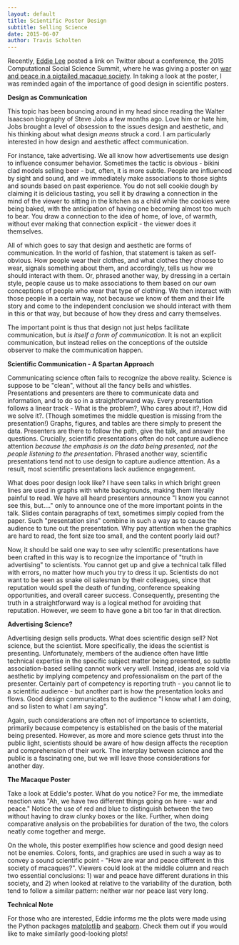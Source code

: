 ```yaml
---
layout: default
title: Scientific Poster Design
subtitle: Selling Science
date: 2015-06-07
author: Travis Scholten
---
```


Recently, [Eddie Lee](http://www.eddielee.co) posted a link on Twitter about a conference, the 2015 Computational Social Science Summit, where he was giving a poster on [war and peace in a pigtailed
macaque society](http://pages.discovery.wisc.edu/~elee/docs/20150513_NICO.pdf). In taking a look at the poster, I was reminded again of the importance of good design in scientific posters.

**Design as Communication**

This topic has been bouncing around in my head since reading the Walter Isaacson biography of Steve Jobs a few months ago. Love him or hate him, Jobs brought a level of obsession to the issues design and aesthetic, and his thinking about what design _means_ struck a cord. I am particularly interested in how design and aesthetic affect communication. 

For instance, take advertising. We all know how advertisements use design to influence consumer behavior. Sometimes the tactic is obvious - bikini clad models selling beer - but, often, it is more subtle. People are influenced by sight and sound, and we immediately make associations to those sights and sounds based on past experience. You do not sell cookie dough by claiming it is delicious tasting, you sell it by drawing a connection in the mind of the viewer to sitting in the kitchen as a child while the cookies were being baked, with the anticipation of having one becoming almost too much to bear. You draw a connection to the idea of home, of love, of warmth, without ever making that connection explicit - the viewer does it themselves. 

All of which goes to say that design and aesthetic are forms of communication. In the world of fashion, that statement is taken as self-obvious. How people wear their clothes, and what clothes they choose to wear, signals something about them, and accordingly, tells us how we should interact with them. Or, phrased another way, by dressing in a certain style, people cause us to make associations to them based on our own conceptions of people who wear that type of clothing. We then interact with those people in a certain way, not because we know of them and their life story and come to the independent conclusion we should interact with them in this or that way, but because of how they dress and carry themselves. 

The important point is thus that design not just helps facilitate communication, but _is itself a form of communication_. It is not an explicit communication, but instead relies on the conceptions of the outside observer to make the communication happen.

**Scientific Communication - A Spartan Approach**

Communicating science often fails to recognize the above reality. Science is suppose to be "clean", without all the fancy bells and whistles. Presentations and presenters are there to communicate data and information, and to do so in a straightforward way. Every presentation follows a linear track - What is the problem?, Who cares about it?, How did we solve it?. (Though sometimes the middle question is missing from the presentation!) Graphs, figures, and tables are there simply to present the data. Presenters are there to follow the path, give the talk, and answer the questions. Crucially, scientific presentations often do not capture audience attention _because the emphasis is on the data being presented, not the people listening to the presentation_. Phrased another way, scientific presentations tend not to use design to capture audience attention. As a result, most scientific presentations lack audience engagement.

What does poor design look like? I have seen talks in which bright green lines are used in graphs with white backgrounds, making them literally painful to read. We have all heard presenters announce "I know you cannot see this, but...." only to announce one of the more important points in the talk. Slides contain paragraphs of text, sometimes simply copied from the paper. Such "presentation sins" combine in such a way as to cause the audience to tune out the presentation. Why pay attention when the graphics are hard to read, the font size too small, and the content poorly laid out? 

Now, it should be said one way to see why scientific presentations have been crafted in this way is to recognize the importance of "truth in advertising" to scientists. You cannot get up and give a technical talk filled with errors, no matter how much you try to dress it up. Scientists do not want to be seen as snake oil salesman by their colleagues, since that reputation would spell the death of funding, conference speaking opportunities, and overall career success. Consequently, presenting the truth in a straightforward way is a logical method for avoiding that reputation. However, we seem to have gone a bit too far in that direction.

**Advertising Science?**

Advertising design sells products. What does scientific design sell? Not science, but the scientist. More specifically, the ideas the scientist is presenting. Unfortunately, members of the audience often have little technical expertise in the specific subject matter being presented, so subtle association-based selling cannot work very well. Instead, ideas are sold via aesthetic by implying competency and professionalism on the part of the presenter. Certainly part of competency is reporting truth - you cannot lie to a scientific audience - but another part is how the presentation looks and flows. Good design communicates to the audience "I know what I am doing, and so listen to what I am saying". 

Again, such considerations are often not of importance to scientists, primarily because competency is established on the basis of the material being presented. However, as more and more science gets thrust into the public light, scientists should be aware of how design affects the reception and comprehension of their work. The interplay between science and the public is a fascinating one, but we will leave those considerations for another day.

**The Macaque Poster**

Take a look at Eddie's poster. What do you notice? For me, the immediate reaction was "Ah, we have two different things going on here - war and peace." Notice the use of red and blue to distinguish between the two without having to draw clunky boxes or the like. Further, when doing comparative analysis on the probabilities for duration of the two, the colors neatly come together and merge. 

On the whole, this poster exemplifies how science and good design need not be enemies. Colors, fonts, and graphics are used in such a way as to convey a sound scientific point - "How are war and peace different in this society of macaques?".
Viewers could look at the middle column and reach two essential conclusions: 1) war and peace have different durations in this society, and 2) when looked at relative to the variability of the duration, both tend to follow a similar pattern: neither war nor peace last very long.

**Technical Note**

For those who are interested, Eddie informs me the plots were made using the Python packages [matplotlib](http://matplotlib.org/) and [seaborn](https://github.com/mwaskom/seaborn).
Check them out if you would like to make similarly good-looking plots!